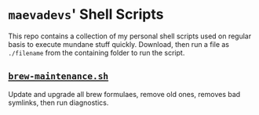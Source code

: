 # `maevadevs`' Shell Scripts

This repo contains a collection of my personal shell scripts used on regular basis to execute mundane stuff quickly. Download, then run a file as `./filename` from the containing folder to run the script.

## [`brew-maintenance.sh`](brew-maintenance.sh)

Update and upgrade all brew formulaes, remove old ones, removes bad symlinks, then run diagnostics.
